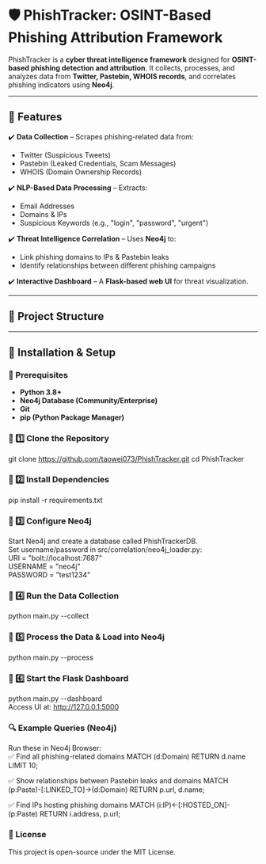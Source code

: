 # 🛡️ PhishTracker: OSINT-Based Phishing Attribution Framework

PhishTracker is a **cyber threat intelligence framework** designed for **OSINT-based phishing detection and attribution**. It collects, processes, and analyzes data from **Twitter, Pastebin, WHOIS records**, and correlates phishing indicators using **Neo4j**.

---

## **📌 Features**
✔️ **Data Collection** – Scrapes phishing-related data from:
  - Twitter (Suspicious Tweets)
  - Pastebin (Leaked Credentials, Scam Messages)
  - WHOIS (Domain Ownership Records)

✔️ **NLP-Based Data Processing** – Extracts:
  - Email Addresses
  - Domains & IPs
  - Suspicious Keywords (e.g., "login", "password", "urgent")

✔️ **Threat Intelligence Correlation** – Uses **Neo4j** to:
  - Link phishing domains to IPs & Pastebin leaks
  - Identify relationships between different phishing campaigns

✔️ **Interactive Dashboard** – A **Flask-based web UI** for threat visualization.

---

## **📁 Project Structure**



---

## **🚀 Installation & Setup**
### **🔹 Prerequisites**
- **Python 3.8+**
- **Neo4j Database (Community/Enterprise)**
- **Git**
- **pip (Python Package Manager)**

### **🔹 1️⃣ Clone the Repository**
git clone https://github.com/taowei073/PhishTracker.git
cd PhishTracker

### **🔹 2️⃣ Install Dependencies**
pip install -r requirements.txt

### **🔹 3️⃣ Configure Neo4j**
Start Neo4j and create a database called PhishTrackerDB.\
Set username/password in src/correlation/neo4j_loader.py:\
URI = "bolt://localhost:7687"\
USERNAME = "neo4j"\
PASSWORD = "test1234"

### **🔹 4️⃣ Run the Data Collection**
python main.py --collect

### **🔹 5️⃣ Process the Data & Load into Neo4j**
python main.py --process

### **🔹 6️⃣ Start the Flask Dashboard**
python main.py --dashboard \
Access UI at: http://127.0.0.1:5000

### **🔍 Example Queries (Neo4j)**
Run these in Neo4j Browser:\
✅ Find all phishing-related domains
MATCH (d:Domain) RETURN d.name LIMIT 10;

✅ Show relationships between Pastebin leaks and domains
MATCH (p:Paste)-[:LINKED_TO]->(d:Domain) RETURN p.url, d.name;

✅ Find IPs hosting phishing domains
MATCH (i:IP)<-[:HOSTED_ON]-(p:Paste) RETURN i.address, p.url;


### **📜 License**
This project is open-source under the MIT License.
